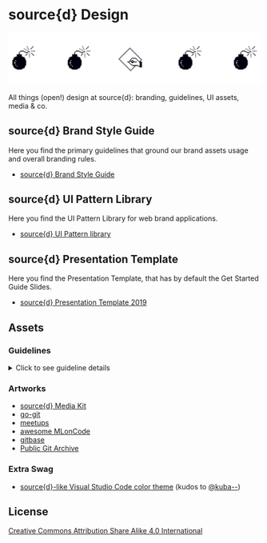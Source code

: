 # source{d} Design

![artwork](files/src-artwork.png)

All things (open!) design at source{d}: branding, guidelines, UI assets, media & co.

## source{d} Brand Style Guide

Here you find the primary guidelines that ground our brand assets usage and overall branding rules. 

- [source{d} Brand Style Guide](https://docs.google.com/presentation/d/1q290ZrAMola1nSwzYmScOo3gsMgEIXKi2BsWgnMY078/edit?usp=sharing)

## source{d} UI Pattern Library

Here you find the UI Pattern Library for web brand applications.

- [source{d} UI Pattern library](ui-pattern-library/README.md)

## source{d} Presentation Template

Here you find the Presentation Template, that has by default the Get Started Guide Slides. 

- [source{d} Presentation Template 2019](https://docs.google.com/presentation/?ftv=1&tgif=d)

## Assets

### Guidelines

<details>
  <summary>Click to see guideline details</summary>

#### Brand Assets should have

- Its own Project directory (lowercase)
- A README.md (project's context and relevant links)
- Asset's Original Illustrator file (.ai when applicable, lowercase, file size)
- Asset's Original Photoshop file (.psd when applicable, lowercase, file size)
- Screenshot of GitHub README.md Brand Header (.png image high-res)
- GitHub README.md Brand Header Illustrator File (.ai when applicable, lowercase, file size)
- GitHub README.md Brand Header Photoshop File (.psd when applicable, lowercase, file size)

#### Asset's Swag should have

- Ready to print Asset (desired/required file format, file size)
- Screenshot of Asset's Application Composition (.png image high-res)
- Original Photoshop/Illustrator Application Composition File (project-asset, lowercase, file size)
- Printer Guidelines Reference (when applicable)
</details>

### Artworks

- [source{d} Media Kit](media-kit/README.md)
- [go-git](go-git/README.md)
- [meetups](meetups/README.md)
- [awesome MLonCode](awesome-mloncode/README.md)
- [gitbase](gitbase/README.md)
- [Public Git Archive](pga/README.md)

### Extra Swag

- [source{d}-like Visual Studio Code color theme](https://github.com/kuba--/vscode/tree/master/extensions/monokai-sourced) (kudos to [@kuba--](@kuba--))

## License

[Creative Commons Attribution Share Alike 4.0 International](LICENSE)
